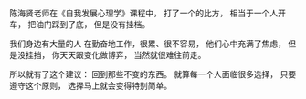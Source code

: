 ###
陈海贤老师在《自我发展心理学》课程中，
打了一个的比方，
相当于一个人开车，
把油门踩到了底，
但是没有挂档。

我们身边有大量的人
在勤奋地工作，很累、很不容易，
他们心中充满了焦虑，
但是没挂挡，
你天天跟变化做博弈，
当然就很难往前走。

所以就有了这个建议：
回到那些不变的东西。
就算每一个人面临很多选择，
只要遵守这个原则，
选择马上就会变得特别简单。
